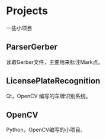 # Projects
一些小项目

## ParserGerber

读取Gerber文件，主要用来标注Mark点。

## LicensePlateRecognition

Qt，OpenCV 编写的车牌识别系统。

## OpenCV

Python，OpenCV编写的小项目。

